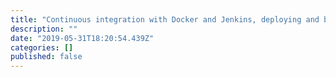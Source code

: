 ```yaml
---
title: "Continuous integration with Docker and Jenkins, deploying and building your apps made simple!"
description: ""
date: "2019-05-31T18:20:54.439Z"
categories: []
published: false
---
```


